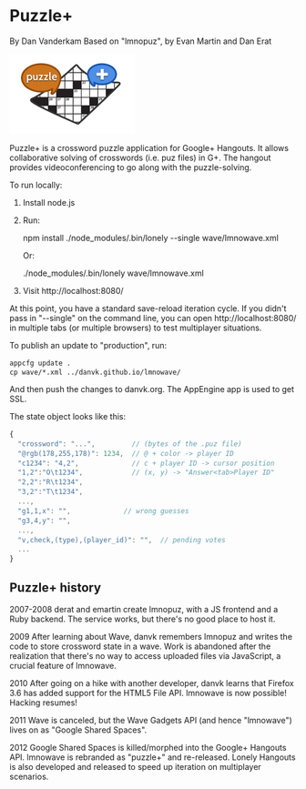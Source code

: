 # Puzzle+
By Dan Vanderkam
Based on "lmnopuz", by Evan Martin and Dan Erat

<img src="wave/220x140.png" width=220 height=140>

Puzzle+ is a crossword puzzle application for Google+ Hangouts. It allows
collaborative solving of crosswords (i.e. puz files) in G+. The hangout provides
videoconferencing to go along with the puzzle-solving.

To run locally:
1. Install node.js
2. Run:

    npm install
    ./node_modules/.bin/lonely --single wave/lmnowave.xml

   Or:

    ./node_modules/.bin/lonely wave/lmnowave.xml

3. Visit http://localhost:8080/


At this point, you have a standard save-reload iteration cycle.
If you didn't pass in "--single" on the command line, you can open
http://localhost:8080/ in multiple tabs (or multiple browsers) to test
multiplayer situations.


To publish an update to "production", run:

    appcfg update .
    cp wave/*.xml ../danvk.github.io/lmnowave/

And then push the changes to danvk.org. The AppEngine app is used to get SSL.


The state object looks like this:

```javascript
{
  "crossword": "...",         // (bytes of the .puz file)
  "@rgb(178,255,178)": 1234,  // @ + color -> player ID
  "c1234": "4,2",             // c + player ID -> cursor position
  "1,2":"O\t1234",            // (x, y) -> "Answer<tab>Player ID"
  "2,2":"R\t1234",
  "3,2":"T\t1234",
  ...,
  "g1,1,x": "",             // wrong guesses
  "g3,4,y": "",
  ...,
  "v,check,(type),(player_id)": "",  // pending votes
  ...
}
```


## Puzzle+ history

2007-2008
derat and emartin create lmnopuz, with a JS frontend and a Ruby backend.
The service works, but there's no good place to host it.

2009
After learning about Wave, danvk remembers lmnopuz and writes the code to store
crossword state in a wave. Work is abandoned after the realization that there's
no way to access uploaded files via JavaScript, a crucial feature of lmnowave.

2010
After going on a hike with another developer, danvk learns that Firefox 3.6 has
added support for the HTML5 File API. lmnowave is now possible! Hacking
resumes!

2011
Wave is canceled, but the Wave Gadgets API (and hence "lmnowave") lives on as
"Google Shared Spaces".

2012 
Google Shared Spaces is killed/morphed into the Google+ Hangouts API. lmnowave
is rebranded as "puzzle+" and re-released. Lonely Hangouts is also developed
and released to speed up iteration on multiplayer scenarios.
